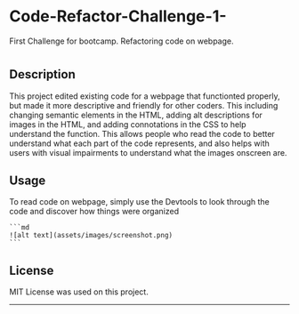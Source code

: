 # Code-Refactor-Challenge-1-
First Challenge for bootcamp. Refactoring code on webpage. 
# <Code-Refactor-Challenge-1 >

## Description


This project edited existing code for a webpage that functionted properly, but made it more descriptive and friendly for other coders. This including changing semantic elements in the HTML, adding alt descriptions for images in the HTML, and adding connotations in the CSS to help understand the function. This allows people who read the code to better understand what each part of the code represents, and also helps with users with visual impairments to understand what the images onscreen are. 


## Usage

To read code on webpage, simply use the Devtools to look through the code and discover how things were organized

    ```md
    ![alt text](assets/images/screenshot.png)
    ``` 
## License

MIT License was used on this project. 

---


